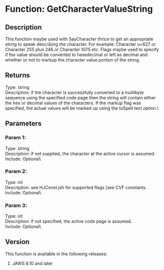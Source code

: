 # Function: GetCharacterValueString

## Description

This function maybe used with SayCharacter thrice to get an appropriate
string to speak describing the character. For example: Character u+627
or Character 255 plus 248 or Character 1075 etc. Flags maybe used to
specify if the value should be converted to hexedecimal or left as
decimal and whether or not to markup the character value portion of the
string.

## Returns

Type: string\
Description: if the character is successfully converted to a multibyte
sequence using the specified code page then the string will contain
either the hex or decimal values of the characters. If the markup flag
was specified, the actual values will be marked up using the toSpell
text option.\

## Parameters

### Param 1:

Type: string\
Description: if not supplied, the character at the active cursor is
assumed.\
Include: Optional\

### Param 2:

Type: int\
Description: see HJConst.jsh for supported flags (see CVF constants.\
Include: Optional\

### Param 3:

Type: int\
Description: if not specified, the active code page is assumed.\
Include: Optional\

## Version

This function is available in the following releases:

1.  JAWS 6.10 and later
